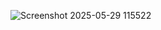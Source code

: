 ![Screenshot 2025-05-29 115522](https://github.com/user-attachments/assets/d34006c5-f639-44ea-8769-513d3cbcbeb6)
